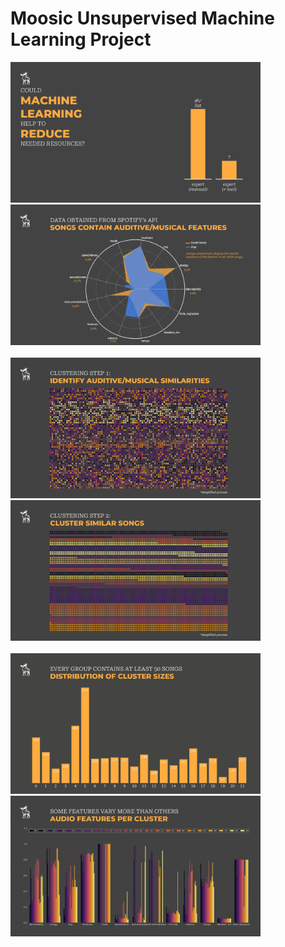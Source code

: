 # Moosic Unsupervised Machine Learning Project

<img src="images/WBS_Project_03_UnsupML-4.png" width=400> <img src="images/WBS_Project_03_UnsupML-7.png" width=400>
<br>
<br>
<img src="images/WBS_Project_03_UnsupML-10.png" width=400> <img src="images/WBS_Project_03_UnsupML-11.png" width=400>
<br>
<br>
<img src="images/WBS_Project_03_UnsupML-13.png" width=400> <img src="images/WBS_Project_03_UnsupML-14.png" width=400>
<br>
<br>
